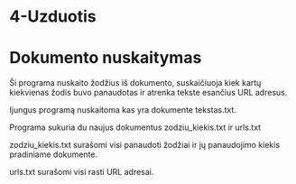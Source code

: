 # 4-Uzduotis
# Dokumento nuskaitymas
Ši programa nuskaito žodžius iš dokumento, suskaičiuoja kiek kartų kiekvienas žodis buvo panaudotas ir atrenka tekste esančius URL adresus.

Ijungus programą nuskaitoma kas yra dokumente tekstas.txt.

Programa sukuria du naujus dokumentus zodziu_kiekis.txt ir urls.txt

zodziu_kiekis.txt surašomi visi panaudoti žodžiai ir jų panaudojimo kiekis pradiniame dokumente.

urls.txt surašomi visi rasti URL adresai.
